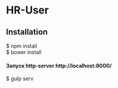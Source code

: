 # HR-User

<h2>Installation</h2>

$ npm install <br>
$ bower install <br>


<h4>Запуск http-server http://localhost:8000/</h4>
$ gulp serv<br>
